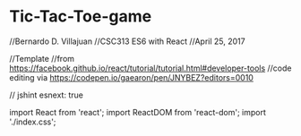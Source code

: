 # Tic-Tac-Toe-game

//Bernardo D. Villajuan
//CSC313 ES6 with React
//April 25, 2017

//Template
//from https://facebook.github.io/react/tutorial/tutorial.html#developer-tools
//code editing via https://codepen.io/gaearon/pen/JNYBEZ?editors=0010


// jshint esnext: true

import React from 'react';
import ReactDOM from 'react-dom';
import './index.css';

